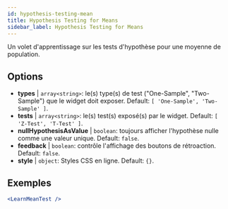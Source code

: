 ```yaml
---
id: hypothesis-testing-mean
title: Hypothesis Testing for Means
sidebar_label: Hypothesis Testing for Means
---
```


Un volet d'apprentissage sur les tests d'hypothèse pour une moyenne de population.

## Options

* __types__ | `array<string>`: le(s) type(s) de test ("One-Sample", "Two-Sample") que le widget doit exposer. Default: `[
  'One-Sample',
  'Two-Sample'
]`.
* __tests__ | `array<string>`: le(s) test(s) exposé(s) par le widget. Default: `[
  'Z-Test',
  'T-Test'
]`.
* __nullHypothesisAsValue__ | `boolean`: toujours afficher l'hypothèse nulle comme une valeur unique. Default: `false`.
* __feedback__ | `boolean`: contrôle l'affichage des boutons de rétroaction. Default: `false`.
* __style__ | `object`: Styles CSS en ligne. Default: `{}`.


## Exemples

```jsx live
<LearnMeanTest />
```

